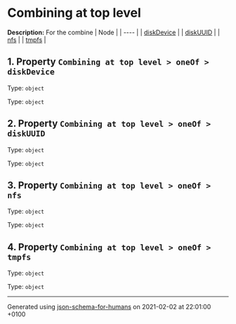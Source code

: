 

# Combining at top level

**Description:** For the combine
| Node | 
| ---- |
| [diskDevice](#oneOf_i0) |
| [diskUUID](#oneOf_i1) |
| [nfs](#oneOf_i2) |
| [tmpfs](#oneOf_i3) |
##  1.  Property `Combining at top level > oneOf > diskDevice`

Type: `object`

Type: `object`

##  2.  Property `Combining at top level > oneOf > diskUUID`

Type: `object`

Type: `object`

##  3.  Property `Combining at top level > oneOf > nfs`

Type: `object`

Type: `object`

##  4.  Property `Combining at top level > oneOf > tmpfs`

Type: `object`

Type: `object`

----------------------------------------------------------------------------------------------------------------------------
Generated using [json-schema-for-humans](https://github.com/coveooss/json-schema-for-humans) on 2021-02-02 at 22:01:00 +0100